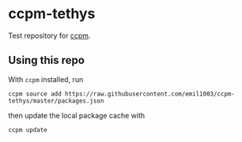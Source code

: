 # ccpm-tethys
Test repository for [ccpm](https://github.com/emil1003/ccpm).

## Using this repo
With `ccpm` installed, run

`ccpm source add https://raw.githubusercontent.com/emil1003/ccpm-tethys/master/packages.json`

then update the local package cache with

`ccpm update`
